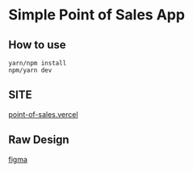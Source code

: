 # Simple Point of Sales App
## How to use


```
yarn/npm install
npm/yarn dev
```

## SITE 
[point-of-sales.vercel](https://vercel.com/gelargew/point-of-sales)


## Raw Design
[figma](https://www.figma.com/file/YosXeoeM3NjaRRG9qTcZwz/small_pos_app)